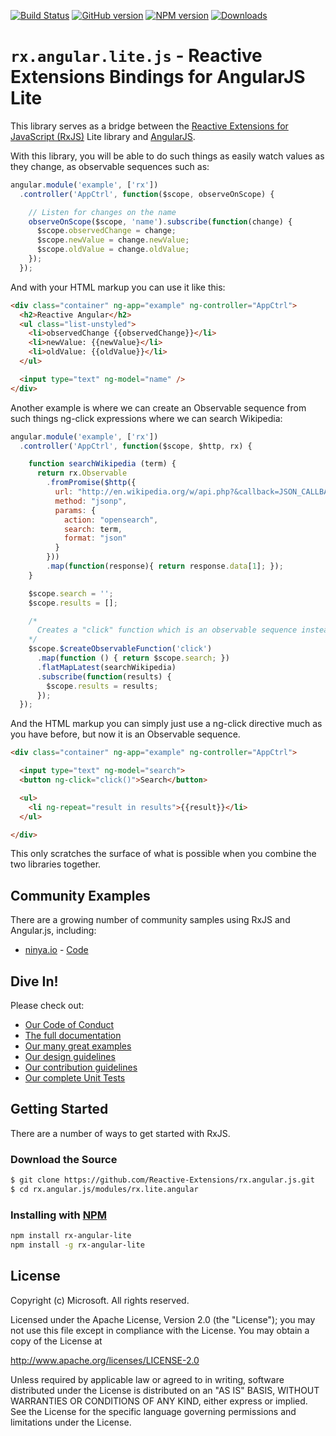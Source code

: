 [![Build Status](https://travis-ci.org/Reactive-Extensions/rx.angular.js.png)](https://travis-ci.org/Reactive-Extensions/rx.angular.js)
[![GitHub version](http://img.shields.io/github/tag/reactive-extensions/rx.angular.js.svg)](https://github.com/Reactive-Extensions/rx.angular.js)
[![NPM version](http://img.shields.io/npm/v/rx-angular.svg)](https://npmjs.org/package/rx-angular-lite)
[![Downloads](http://img.shields.io/npm/dm/rx-angular.svg)](https://npmjs.org/package/rx-angular-lite)
# `rx.angular.lite.js` - Reactive Extensions Bindings for AngularJS Lite

This library serves as a bridge between the [Reactive Extensions for JavaScript (RxJS)](https://github.com/Reactive-Extensions/RxJS) Lite library and [AngularJS](http://angularjs.org/).

With this library, you will be able to do such things as easily watch values as they change, as observable sequences such as:

```js
angular.module('example', ['rx'])
  .controller('AppCtrl', function($scope, observeOnScope) {

    // Listen for changes on the name
    observeOnScope($scope, 'name').subscribe(function(change) {
      $scope.observedChange = change;
      $scope.newValue = change.newValue;
      $scope.oldValue = change.oldValue;
    });
  });
```

And with your HTML markup you can use it like this:
```html
<div class="container" ng-app="example" ng-controller="AppCtrl">
  <h2>Reactive Angular</h2>
  <ul class="list-unstyled">
    <li>observedChange {{observedChange}}</li>
    <li>newValue: {{newValue}</li>
    <li>oldValue: {{oldValue}}</li>
  </ul>  

  <input type="text" ng-model="name" />
</div>
```
Another example is where we can create an Observable sequence from such things ng-click expressions where we can search Wikipedia:

```js
angular.module('example', ['rx'])
  .controller('AppCtrl', function($scope, $http, rx) {

    function searchWikipedia (term) {
      return rx.Observable
        .fromPromise($http({
          url: "http://en.wikipedia.org/w/api.php?&callback=JSON_CALLBACK",
          method: "jsonp",
          params: {
            action: "opensearch",
            search: term,
            format: "json"
          }
        }))
        .map(function(response){ return response.data[1]; });             
    }

    $scope.search = '';
    $scope.results = [];

    /*
      Creates a "click" function which is an observable sequence instead of just a function.
    */
    $scope.$createObservableFunction('click')
      .map(function () { return $scope.search; })
      .flatMapLatest(searchWikipedia)
      .subscribe(function(results) {
        $scope.results = results;
      });
  });
```

And the HTML markup you can simply just use a ng-click directive much as you have before, but now it is an Observable sequence.
```html
<div class="container" ng-app="example" ng-controller="AppCtrl">

  <input type="text" ng-model="search">
  <button ng-click="click()">Search</button>

  <ul>
    <li ng-repeat="result in results">{{result}}</li>
  </ul>

</div>
```
This only scratches the surface of what is possible when you combine the two libraries together.

## Community Examples ##

There are a growing number of community samples using RxJS and Angular.js, including:
- [ninya.io](http://www.ninya.io/) - [Code](https://github.com/ninya-io/ninya.io)

## Dive In! ##

Please check out:

 - [Our Code of Conduct](https://github.com/Reactive-Extensions/RxJS/tree/master/code-of-conduct.md)
 - [The full documentation](https://github.com/Reactive-Extensions/rx.angular.js/tree/master/docs)
 - [Our many great examples](https://github.com/Reactive-Extensions/rx.angular.js/tree/master/examples)
 - [Our design guidelines](https://github.com/Reactive-Extensions/RxJS/tree/master/doc/designguidelines)
 - [Our contribution guidelines](https://github.com/Reactive-Extensions/RxJS/tree/master/contributing.md)
 - [Our complete Unit Tests](https://github.com/Reactive-Extensions/rx.angular.js/tree/master/tests)

## Getting Started

There are a number of ways to get started with RxJS.

### Download the Source
```bash
$ git clone https://github.com/Reactive-Extensions/rx.angular.js.git
$ cd rx.angular.js/modules/rx.lite.angular
```
### Installing with [NPM](https://npmjs.org/)
```bash
npm install rx-angular-lite
npm install -g rx-angular-lite
```

## License ##

Copyright (c) Microsoft.  All rights reserved.

Licensed under the Apache License, Version 2.0 (the "License"); you
may not use this file except in compliance with the License. You may
obtain a copy of the License at

http://www.apache.org/licenses/LICENSE-2.0

Unless required by applicable law or agreed to in writing, software
distributed under the License is distributed on an "AS IS" BASIS,
WITHOUT WARRANTIES OR CONDITIONS OF ANY KIND, either express or
implied. See the License for the specific language governing permissions
and limitations under the License.
